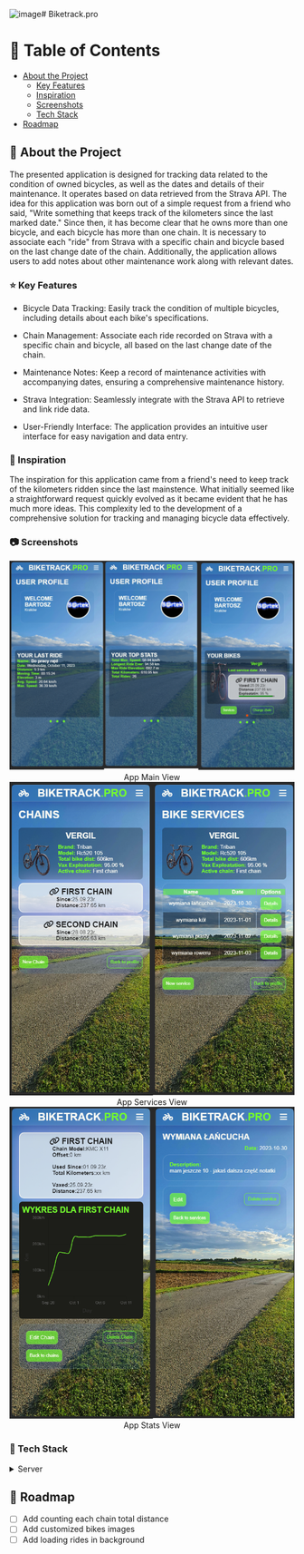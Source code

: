 ![image](https://github.com/BarrYPL/biketrack/assets/33989477/ef0af9fe-11b3-4052-8060-7df8e8e2f393)# Biketrack.pro

<!-- Table of Contents -->
# :notebook_with_decorative_cover: Table of Contents

- [About the Project](#star2-about-the-project)
  * [Key Features](#star-key-features)
  * [Inspiration](#tada-inspiration)
  * [Screenshots](#camera-screenshots)
  * [Tech Stack](#space_invader-tech-stack)
- [Roadmap](#compass-roadmap)

<!-- About the Project -->
## :star2: About the Project

The presented application is designed for tracking data related to the condition of owned bicycles, as well as the dates and details of their maintenance. It operates based on data retrieved from the Strava API. The idea for this application was born out of a simple request from a friend who said, "Write something that keeps track of the kilometers since the last marked date." Since then, it has become clear that he owns more than one bicycle, and each bicycle has more than one chain. It is necessary to associate each "ride" from Strava with a specific chain and bicycle based on the last change date of the chain. Additionally, the application allows users to add notes about other maintenance work along with relevant dates.

<!-- Key Features -->
### :star: Key Features
- Bicycle Data Tracking: Easily track the condition of multiple bicycles, including details about each bike's specifications.

- Chain Management: Associate each ride recorded on Strava with a specific chain and bicycle, all based on the last change date of the chain.

- Maintenance Notes: Keep a record of maintenance activities with accompanying dates, ensuring a comprehensive maintenance history.

- Strava Integration: Seamlessly integrate with the Strava API to retrieve and link ride data.

- User-Friendly Interface: The application provides an intuitive user interface for easy navigation and data entry.

<!-- Inspiration -->
### :tada: Inspiration
The inspiration for this application came from a friend's need to keep track of the kilometers ridden since the last mainstence. What initially seemed like a straightforward request quickly evolved as it became evident that he has much more ideas. This complexity led to the development of a comprehensive solution for tracking and managing bicycle data effectively.

<!-- Screenshots -->
### :camera: Screenshots
<div align="center"> 
  <img src="https://github.com/BarrYPL/biketrack/blob/main/app/assets/images/main.png?raw=true" alt="screenshot" />
  App Main View
</div>

<div align="center"> 
  <img src="https://github.com/BarrYPL/biketrack/blob/main/app/assets/images/stats.png?raw=true" alt="screenshot" />
  App Services View
</div>

<div align="center"> 
  <img src="https://github.com/BarrYPL/biketrack/blob/main/app/assets/images/views.png?raw=true" alt="screenshot" />
  App Stats View
</div>

<!-- TechStack -->
### :space_invader: Tech Stack

<details>
  <summary>Server</summary>
  <ul>
    <li><a href="https://www.ruby-lang.org/">Ruby</a></li>
    <li><a href="https://rubyonrails.org">Rails Framework</a></li>
    <li><a href="https://oauth.net/2/">Rails Framework</a></li>
  </ul>
</details>

## :compass: Roadmap

* [ ] Add counting each chain total distance
* [ ] Add customized bikes images
* [ ] Add loading rides in background
